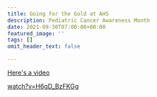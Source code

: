 ```yaml
---
title: Going for the Gold at AHS
description: Pediatric Cancer Awareness Month
date: 2021-09-30T07:00:00+00:00
featured_image: ''
tags: []
omit_header_text: false

---
```

[Here's a video]()

[watch?v=H6gD_BzFKGg](https://www.youtube.com/watch?v=H6gD_BzFKGg "watch?v=H6gD_BzFKGg")